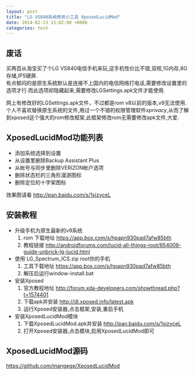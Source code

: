 ```yaml
---
layout: post
title: "LG VS840系统修改小工具 XposedLucidMod"
date: 2014-02-23 15:02:00 +0800
categories: tech
---
```


废话
------

买两百从淘宝买了个LG VS840电信手机来玩,这手机性价比不错,双核,1G内存,8G存储,IPS硬屏.  
有点郁闷的是原生系统默认是连接不上国内的电信网络打电话,需要修改设置里的选项才行.而此选项却隐藏起来,需要修改LGSettings.apk文件才能使用.

网上有修改好的LGSettings.apk文件，不过都是rom v8以前的版本,v9无法使用.  
个人不喜欢替换原生系统的文件,用过一个不错的权限管理软件*xprivacy*,从而了解到xposed这个强大的rom修改框架,此框架修改rom无需要修改apk文件,大爱.

XposedLucidMod功能列表
------

* 添加系统选择到设置
* 从设置里删除Backup Assistant Plus
* 从帐号与同步里删除VERIZON帐户选项
* 删除状态栏的三角形漫游图标
* 删除定位的十字架图标

效果图请看 http://pan.baidu.com/s/1sjzyceL

安装教程
--------

* 升级手机为原生最新的v9系统
  1. rom 下载地址 https://app.box.com/s/hpapn930pad7afw85bth
  2. 教程链接 http://androidforums.com/lucid-all-things-root/654009-guide-unbrick-lg-lucid.html
* 使用 LG_Spectrum_ICS.zip root你的手机
  1. 工具下载地址 https://app.box.com/s/hpapn930pad7afw85bth
  2. 解压后运行window-install.bat
* 安装Xposed
  1. 官方教程地址 http://forum.xda-developers.com/showthread.php?t=1574401
  2. 下载apk并安装 http://dl.xposed.info/latest.apk
  3. 运行Xposed安装器,点击框架,安装,重启手机
* 安装XposedLucidMod模块
  1. 下载XposedLucidMod.apk并安装 http://pan.baidu.com/s/1sjzyceL
  2. 打开Xposed安装器,点击模块,启用XposedLucidMod即可

XposedLucidMod源码
------------------
https://github.com/mangege/XposedLucidMod
